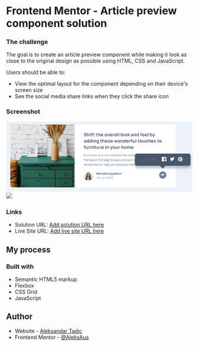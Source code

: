 # Frontend Mentor - Article preview component solution

### The challenge
The goal is to create an article preview component while making it look as close to the original design as possible using HTML, CSS and JavaScript.

Users should be able to:

- View the optimal layout for the component depending on their device's screen size
- See the social media share links when they click the share icon

### Screenshot

![](screenshots/article-full.png)
![](.screenshots/article-mini.png)

### Links

- Solution URL: [Add solution URL here](https://your-solution-url.com)
- Live Site URL: [Add live site URL here](https://your-live-site-url.com)

## My process

### Built with

- Semantic HTML5 markup
- Flexbox
- CSS Grid
- JavaScript

## Author

- Website - [Aleksandar Tadic](https://github.com/AleksAus/)
- Frontend Mentor - [@AleksAus](https://www.frontendmentor.io/profile/AleksAus)
